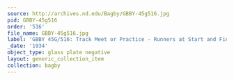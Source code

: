 ```yaml
---
source: http://archives.nd.edu/Bagby/GBBY-45g516.jpg
pid: GBBY-45g516
order: '516'
file_name: GBBY-45g516.jpg
label: 'GBBY 45G/516: Track Meet or Practice - Runners at Start and Finish - 1934'
_date: '1934'
object_type: glass plate negative
layout: generic_collection_item
collection: bagby
---
```

